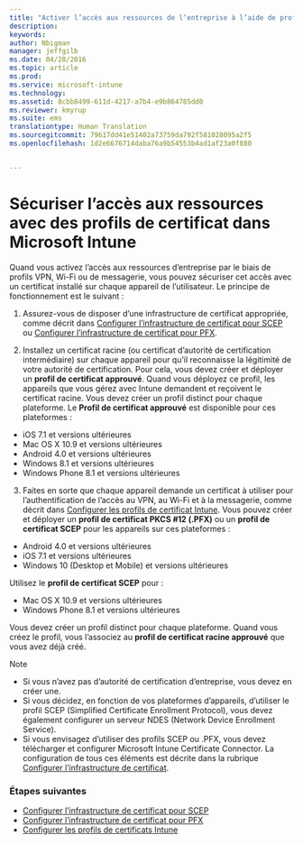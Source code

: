 ```yaml
---
title: "Activer l’accès aux ressources de l’entreprise à l’aide de profils de certificat | Microsoft Intune"
description: 
keywords: 
author: Nbigman
manager: jeffgilb
ms.date: 04/28/2016
ms.topic: article
ms.prod: 
ms.service: microsoft-intune
ms.technology: 
ms.assetid: 8cbb8499-611d-4217-a7b4-e9b864785dd0
ms.reviewer: kmyrup
ms.suite: ems
translationtype: Human Translation
ms.sourcegitcommit: 79617dd41e51402a73759da792f581028095a2f5
ms.openlocfilehash: 1d2e6676714daba76a9b54553b4ad1af23a0f880


---
```


# Sécuriser l’accès aux ressources avec des profils de certificat dans Microsoft Intune
Quand vous activez l’accès aux ressources d’entreprise par le biais de profils VPN, Wi-Fi ou de messagerie, vous pouvez sécuriser cet accès avec un certificat installé sur chaque appareil de l’utilisateur. Le principe de fonctionnement est le suivant :

1. Assurez-vous de disposer d’une infrastructure de certificat appropriée, comme décrit dans [Configurer l’infrastructure de certificat pour SCEP](configure-certificate-infrastructure-for-scep.md) ou [Configurer l’infrastructure de certificat pour PFX](configure-certificate-infrastructure-for-pfx.md).

2. Installez un certificat racine (ou certificat d’autorité de certification intermédiaire) sur chaque appareil pour qu’il reconnaisse la légitimité de votre autorité de certification. Pour cela, vous devez créer et déployer un **profil de certificat approuvé**. Quand vous déployez ce profil, les appareils que vous gérez avec Intune demandent et reçoivent le certificat racine. Vous devez créer un profil distinct pour chaque plateforme. Le **Profil de certificat approuvé** est disponible pour ces plateformes :
 -  iOS 7.1 et versions ultérieures
 -  Mac OS X 10.9 et versions ultérieures
 -  Android 4.0 et versions ultérieures
 -  Windows 8.1 et versions ultérieures
 -  Windows Phone 8.1 et versions ultérieures

3. Faites en sorte que chaque appareil demande un certificat à utiliser pour l’authentification de l’accès au VPN, au Wi-Fi et à la messagerie, comme décrit dans [Configurer les profils de certificat Intune](configure-intune-certificate-profiles.md). Vous pouvez créer et déployer un **profil de certificat PKCS #12 (.PFX)** ou un **profil de certificat SCEP** pour les appareils sur ces plateformes :

-  Android 4.0 et versions ultérieures
-  iOS 7.1 et versions ultérieures
-  Windows 10 (Desktop et Mobile) et versions ultérieures

Utilisez le **profil de certificat SCEP** pour :
-   Mac OS X 10.9 et versions ultérieures
-   Windows Phone 8.1 et versions ultérieures

Vous devez créer un profil distinct pour chaque plateforme. Quand vous créez le profil, vous l’associez au **profil de certificat racine approuvé** que vous avez déjà créé.

> [!NOTE]           
> -    Si vous n’avez pas d’autorité de certification d’entreprise, vous devez en créer une.
>- Si vous décidez, en fonction de vos plateformes d’appareils, d’utiliser le profil SCEP (Simplified Certificate Enrollment Protocol), vous devez également configurer un serveur NDES (Network Device Enrollment Service).
>-  Si vous envisagez d’utiliser des profils SCEP ou .PFX, vous devez télécharger et configurer Microsoft Intune Certificate Connector.
> La configuration de tous ces éléments est décrite dans la rubrique [Configurer l’infrastructure de certificat](configure-certificate-infrastructure.md).

### Étapes suivantes
- [Configurer l’infrastructure de certificat pour SCEP](configure-certificate-infrastructure-for-scep.md)
- [Configurer l’infrastructure de certificat pour PFX](configure-certificate-infrastructure-for-pfx.md)
- [Configurer les profils de certificats Intune](configure-intune-certificate-profiles.md)



<!--HONumber=Jul16_HO1-->


